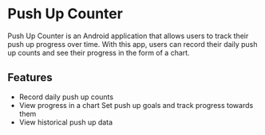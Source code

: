 # Push Up Counter

Push Up Counter is an Android application that allows users to track their push up progress over
time. With this app, users can record their daily push up counts and see their progress in the form
of a chart.

## Features

- Record daily push up counts
- View progress in a chart Set push up goals and track progress towards them
- View historical push up data